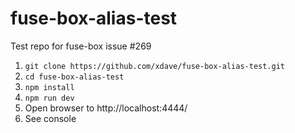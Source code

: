 # fuse-box-alias-test
Test repo for fuse-box issue #269

1. `git clone https://github.com/xdave/fuse-box-alias-test.git`
2. `cd fuse-box-alias-test`
3. `npm install`
4. `npm run dev`
5. Open browser to http://localhost:4444/
6. See console